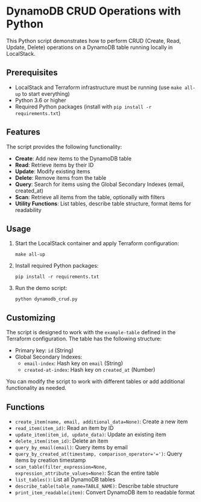 # DynamoDB CRUD Operations with Python

This Python script demonstrates how to perform CRUD (Create, Read, Update, Delete) operations on a DynamoDB table running locally in LocalStack.

## Prerequisites

- LocalStack and Terraform infrastructure must be running (use `make all-up` to start everything)
- Python 3.6 or higher
- Required Python packages (install with `pip install -r requirements.txt`)

## Features

The script provides the following functionality:

- **Create**: Add new items to the DynamoDB table
- **Read**: Retrieve items by their ID
- **Update**: Modify existing items
- **Delete**: Remove items from the table
- **Query**: Search for items using the Global Secondary Indexes (email, created_at)
- **Scan**: Retrieve all items from the table, optionally with filters
- **Utility Functions**: List tables, describe table structure, format items for readability

## Usage

1. Start the LocalStack container and apply Terraform configuration:
   ```
   make all-up
   ```

2. Install required Python packages:
   ```
   pip install -r requirements.txt
   ```

3. Run the demo script:
   ```
   python dynamodb_crud.py
   ```

## Customizing

The script is designed to work with the `example-table` defined in the Terraform configuration. The table has the following structure:

- Primary key: `id` (String)
- Global Secondary Indexes:
  - `email-index`: Hash key on `email` (String)
  - `created-at-index`: Hash key on `created_at` (Number)

You can modify the script to work with different tables or add additional functionality as needed.

## Functions

- `create_item(name, email, additional_data=None)`: Create a new item
- `read_item(item_id)`: Read an item by ID
- `update_item(item_id, update_data)`: Update an existing item
- `delete_item(item_id)`: Delete an item
- `query_by_email(email)`: Query items by email
- `query_by_created_at(timestamp, comparison_operator='=')`: Query items by creation timestamp
- `scan_table(filter_expression=None, expression_attribute_values=None)`: Scan the entire table
- `list_tables()`: List all DynamoDB tables
- `describe_table(table_name=TABLE_NAME)`: Describe table structure
- `print_item_readable(item)`: Convert DynamoDB item to readable format
